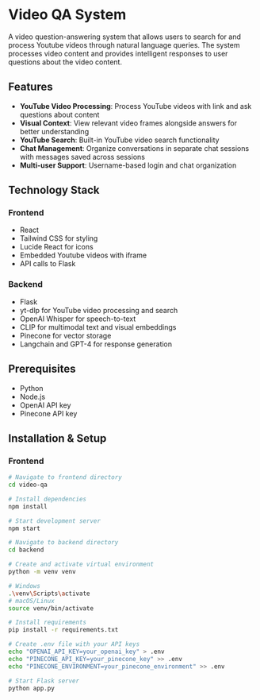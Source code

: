 # Video QA System

A video question-answering system that allows users to search for and process Youtube videos through natural language queries. The system processes video content and provides intelligent responses to user questions about the video content.

## Features

- **YouTube Video Processing**: Process YouTube videos with link and ask questions about content
- **Visual Context**: View relevant video frames alongside answers for better understanding
- **YouTube Search**: Built-in YouTube video search functionality
- **Chat Management**: Organize conversations in separate chat sessions with messages saved across sessions
- **Multi-user Support**: Username-based login and chat organization

## Technology Stack

### Frontend
- React 
- Tailwind CSS for styling
- Lucide React for icons
- Embedded Youtube videos with iframe
- API calls to Flask

### Backend
- Flask
- yt-dlp for YouTube video processing and search
- OpenAI Whisper for speech-to-text
- CLIP for multimodal text and visual embeddings
- Pinecone for vector storage
- Langchain and GPT-4 for response generation

## Prerequisites

- Python
- Node.js
- OpenAI API key
- Pinecone API key

## Installation & Setup

### Frontend
```bash
# Navigate to frontend directory
cd video-qa

# Install dependencies
npm install

# Start development server
npm start

# Navigate to backend directory
cd backend

# Create and activate virtual environment
python -m venv venv

# Windows
.\venv\Scripts\activate
# macOS/Linux 
source venv/bin/activate

# Install requirements
pip install -r requirements.txt

# Create .env file with your API keys
echo "OPENAI_API_KEY=your_openai_key" > .env
echo "PINECONE_API_KEY=your_pinecone_key" >> .env
echo "PINECONE_ENVIRONMENT=your_pinecone_environment" >> .env

# Start Flask server
python app.py
